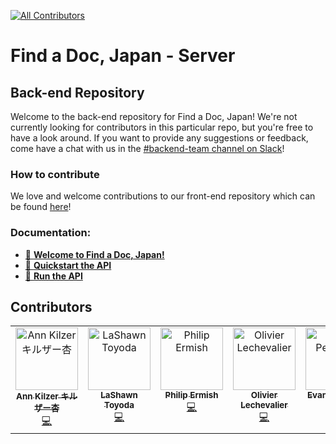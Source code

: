 [![All Contributors](https://img.shields.io/github/all-contributors/ourjapanlife/findadoc-server?color=ee8449&style=for-the-badge)](#contributors)

# Find a Doc, Japan - Server

## Back-end Repository

Welcome to the back-end repository for Find a Doc, Japan! We're not currently looking for contributors in this particular repo, but you're free to have a look around. If you want to provide any suggestions or feedback, come have a chat with us in the [#backend-team channel on Slack](https://join.slack.com/t/find-a-doc/shared_invite/zt-s4744a6o-MGaGHzLN5wB9aXeha3vdsQ)!

### How to contribute

We love and welcome contributions to our front-end repository which can be found [here](https://github.com/ourjapanlife/findadoc-web)!

### Documentation:
- [📒 **Welcome to Find a Doc, Japan!**](https://documentation.findadoc.jp/development)
- [🚅 **Quickstart the API**](https://app.gitbook.com/o/Hmir5Cugknp7uJaXBpz1/s/8SwzLo8dTmkYT8nK5WXz/start-coding/quickstart-the-frontend-and-backend)
- [🚀 **Run the API**](https://app.gitbook.com/o/Hmir5Cugknp7uJaXBpz1/s/8SwzLo8dTmkYT8nK5WXz/start-coding/quickstart-the-frontend-and-backend/running-the-api-locally)

## Contributors

<!-- ALL-CONTRIBUTORS-LIST:START - Do not remove or modify this section -->
<!-- prettier-ignore-start -->
<!-- markdownlint-disable -->
<table>
  <tbody>
    <tr>
      <td align="center" valign="top" width="14.28%"><a href="http://www.annkilzer.net/"><img src="https://avatars.githubusercontent.com/u/4602369?v=4?s=100" width="100px;" alt="Ann Kilzer キルザー杏"/><br /><sub><b>Ann Kilzer キルザー杏</b></sub></a><br /><a href="https://github.com/ourjapanlife/findadoc-server/commits?author=ann-kilzer" title="Code">💻</a></td>
      <td align="center" valign="top" width="14.28%"><a href="https://github.com/theyokohamalife"><img src="https://avatars.githubusercontent.com/u/31802656?v=4?s=100" width="100px;" alt="LaShawn Toyoda"/><br /><sub><b>LaShawn Toyoda</b></sub></a><br /><a href="https://github.com/ourjapanlife/findadoc-server/commits?author=theyokohamalife" title="Code">💻</a></td>
      <td align="center" valign="top" width="14.28%"><a href="https://github.com/ermish"><img src="https://avatars.githubusercontent.com/u/4411499?v=4?s=100" width="100px;" alt="Philip Ermish"/><br /><sub><b>Philip Ermish</b></sub></a><br /><a href="https://github.com/ourjapanlife/findadoc-server/commits?author=ermish" title="Code">💻</a></td>
      <td align="center" valign="top" width="14.28%"><a href="https://github.com/RageZBla"><img src="https://avatars.githubusercontent.com/u/1196871?v=4?s=100" width="100px;" alt="Olivier Lechevalier"/><br /><sub><b>Olivier Lechevalier</b></sub></a><br /><a href="https://github.com/ourjapanlife/findadoc-server/commits?author=RageZBla" title="Code">💻</a></td>
      <td align="center" valign="top" width="14.28%"><a href="https://github.com/evan-desu"><img src="https://avatars.githubusercontent.com/u/86333067?v=4?s=100" width="100px;" alt="Evan Peterson"/><br /><sub><b>Evan Peterson</b></sub></a><br /><a href="https://github.com/ourjapanlife/findadoc-server/commits?author=evan-desu" title="Code">💻</a></td>
      <td align="center" valign="top" width="14.28%"><a href="https://github.com/Anissa3005"><img src="https://avatars.githubusercontent.com/u/114712265?v=4?s=100" width="100px;" alt="Anissa Chadouli"/><br /><sub><b>Anissa Chadouli</b></sub></a><br /><a href="https://github.com/ourjapanlife/findadoc-server/commits?author=Anissa3005" title="Code">💻</a></td>
    </tr>
  </tbody>
</table>

<!-- markdownlint-restore -->
<!-- prettier-ignore-end -->

<!-- ALL-CONTRIBUTORS-LIST:END -->

